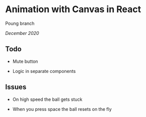 # Animation with Canvas in React

Poung branch

*December 2020*

## Todo

- Mute button

- Logic in separate components

## Issues

- On high speed the ball gets stuck

- When you press space the ball resets on the fly